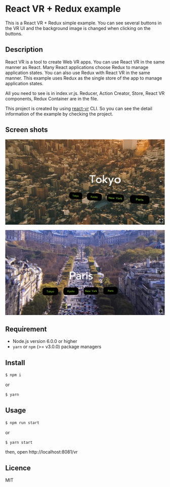 React VR + Redux example
====

This is a React VR + Redux simple example. You can see several buttons in the VR UI and the background image is changed when clicking on the buttons.

## Description
React VR is a tool to create Web VR apps.
You can use React VR in the same manner as React. Many React applications choose Redux to manage application states. You can also use Redux with React VR in the same manner. This example uses Redux as the single store of the app to manage application states.

All you need to see is in index.vr.js. Reducer, Action Creator, Store, React VR components, Redux Container are in the file.

This project is created by using [react-vr](https://github.com/facebook/react-vr) CLI. So you can see the detail information of the example by checking the project.

## Screen shots
![Tokyo Screen Shot](screen-shots/tokyo.png)

![Paris Screen Shot](screen-shots/paris.png)

## Requirement
- Node.js version 6.0.0 or higher
- `yarn` or `npm` (>= v3.0.0) package managers

## Install
```bash
$ npm i
```
or
```bash
$ yarn
```

## Usage
```bash
$ npm run start
```
or
```bash
$ yarn start
```
then, open http://localhost:8081/vr

## Licence
MIT
